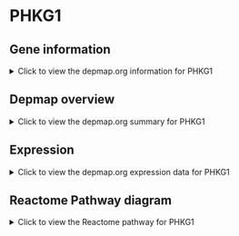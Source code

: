 <h1>PHKG1</h1>

<h2>Gene information</h2>
<details>
  <summary>Click to view the depmap.org information for PHKG1</summary>
  <p><a href="https://depmap.org/portal/gene/PHKG1?tab=about" target="_BLANK">Open page in a new tab...</a></p>
  <iframe src="https://depmap.org/portal/gene/PHKG1?tab=about" style="border:none;width:100%;height:800px"></iframe>
</details>

<h2>Depmap overview</h2>
<details>
  <summary>Click to view the depmap.org summary for PHKG1</summary>
  <p><a href="https://depmap.org/portal/gene/PHKG1?tab=overview" target="_BLANK">Open page in a new tab...</a></p>
  <iframe src="https://depmap.org/portal/gene/PHKG1?tab=overview" style="border:none;width:100%;height:800px"></iframe>
</details>

<h2>Expression</h2>
<details>
  <summary>Click to view the depmap.org expression data for PHKG1</summary>
  <p><a href="https://depmap.org/portal/gene/PHKG1?tab=characterization" target="_BLANK">Open page in a new tab...</a></p>
  <iframe src="https://depmap.org/portal/gene/PHKG1?tab=characterization" style="border:none;width:100%;height:800px"></iframe>
</details>



<h2>Reactome Pathway diagram</h2>
<details>
  <summary>Click to view the Reactome pathway for PHKG1</summary>
  <p><a href="https://reactome.org/PathwayBrowser/#/R-HSA-70221" target="_BLANK">Open page in a new tab...</a></p>
  <p>Glycogen breakdown (glycogenolysis)</p>
<iframe src="https://reactome.org/PathwayBrowser/#/R-HSA-70221" style="border:none;width:100%;height:800px"></iframe>
</details>



